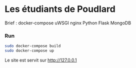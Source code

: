# Les étudiants de Poudlard

Brief : docker-compose uWSGI nginx Python Flask MongoDB

### Run

```bash
sudo docker-compose build
sudo docker-compose up
```

Le site est servit sur http://127.0.0.1

